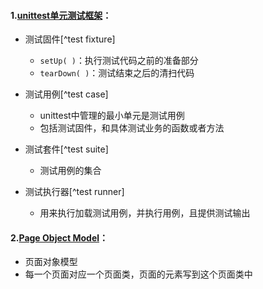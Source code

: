 #### 1.[unittest单元测试框架](https://blog.csdn.net/u011541946/article/details/70238473)：

- 测试固件[^test fixture]

  - `setUp( )`：执行测试代码之前的准备部分
  - `tearDown( )`：测试结束之后的清扫代码

- 测试用例[^test case]

  - unittest中管理的最小单元是测试用例
  - 包括测试固件，和具体测试业务的函数或者方法

- 测试套件[^test suite]

  - 测试用例的集合

- 测试执行器[^test runner]

  - 用来执行加载测试用例，并执行用例，且提供测试输出

#### 2.[Page Object Model](https://blog.csdn.net/u011541946/article/details/70238979)：

- 页面对象模型
- 每一个页面对应一个页面类，页面的元素写到这个页面类中